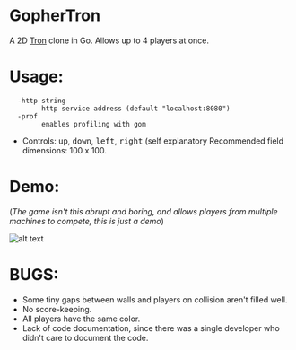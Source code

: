 GopherTron
==========

A 2D [Tron](https://en.wikipedia.org/wiki/Tron_(video_game)) clone in Go. Allows up to 4 players at once. 
# Usage:
```
  -http string
    	http service address (default "localhost:8080")
  -prof
    	enables profiling with gom
```

* Controls: <kbd>up</kbd>, <kbd>down</kbd>, <kbd>left</kbd>, <kbd>right</kbd> (self explanatory
Recommended field dimensions: 100 x 100.

# Demo:

(*The game isn't this abrupt and boring, and allows players from multiple machines to compete, this is just a demo*)

![alt text](http://gcommer.com/i/gophertron.gif "thanks gcommer for the video")

# BUGS:

* Some tiny gaps between walls and players on collision aren't filled well.
* No score-keeping.
* All players have the same color.
* Lack of code documentation, since there was a single developer who didn't care to document the code.
